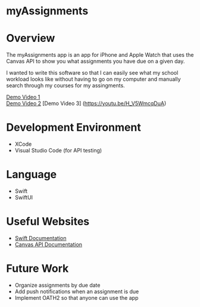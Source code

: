 # myAssignments

# Overview

The myAssignments app is an app for iPhone and Apple Watch that uses the Canvas API to show you what assignments you have due on a given day. 

I wanted to write this software so that I can easily see what my school workload looks like without having to go on my computer and manually search through my courses for my assingments.

[Demo Video 1](https://youtu.be/dAJyiCvCebc)  
[Demo Video 2](https://youtu.be/ZUabN2n3pX8)
[Demo Video 3] (https://youtu.be/H_V5WmcqDuA)

# Development Environment

* XCode
* Visual Studio Code (for API testing)

# Language

* Swift
* SwiftUI

# Useful Websites

* [Swift Documentation](https://developer.apple.com/documentation/swift)
* [Canvas API Documentation](https://canvas.instructure.com/doc/api/)

# Future Work

* Organize assignments by due date
* Add push notifications when an assignment is due
* Implement OATH2 so that anyone can use the app
